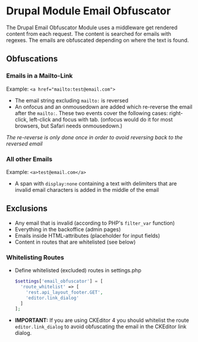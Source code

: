 # Drupal Module Email Obfuscator

The Drupal Email Obfuscator Module uses a middleware get rendered content from each request. The content is searched for
emails with regexes. The emails are obfuscated depending on where the text is found.

## Obfuscations

### Emails in a Mailto-Link

Example: `<a href="mailto:test@email.com">`

- The email string excluding `mailto:` is reversed
- An onfocus and an onmousedown are added which re-reverse the email after the `mailto:`. These two events cover the
  following cases: right-click, left-click and focus with tab. (onfocus would do it for most browsers, but Safari needs
  onmousedown.)

_The re-reverse is only done once in order to avoid reversing back to the reversed email_

### All other Emails

Example: `<a>test@email.com</a>`

- A span with `display:none` containing a text with delimiters that are invalid email characters is added in the middle
  of the email

## Exclusions

- Any email that is invalid (according to PHP's `filter_var` function)
- Everything in the backoffice (admin pages)
- Emails inside HTML-attributes (placeholder for input fields)
- Content in routes that are whitelisted (see below)

### Whitelisting Routes

- Define whitelisted (excluded) routes in settings.php
   ```php
   $settings['email_obfuscator'] = [
     'route_whitelist' => [
       'rest.api_layout_footer.GET',
       'editor.link_dialog'
     ]
   ];
   ```
- **IMPORTANT:** If you are using CKEditor 4 you should whitelist the route `editor.link_dialog` to avoid
  obfuscating the email in the CKEditor link dialog.
